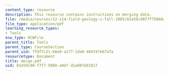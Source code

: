 ```yaml
---
content_type: resource
description: This resource contains instructions on merging data.
file: /media/courses/12-114-field-geology-i-fall-2005/81e59c98f7f75060a0bfd1a807e01817_merge.pdf
file_type: application/pdf
learning_resource_types:
- Tools
ocw_type: OCWFile
parent_title: Tools
parent_type: CourseSection
parent_uid: 7fdf7c21-b8e8-a177-1da0-484f47e67a7a
resourcetype: Document
title: merge.pdf
uid: 81e59c98-f7f7-5060-a0bf-d1a807e01817
---
```

